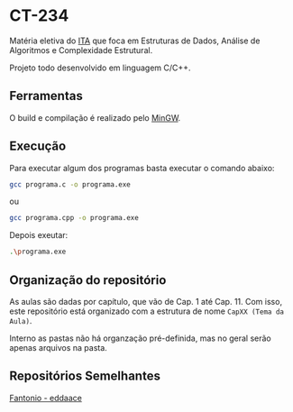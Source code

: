 # CT-234

Matéria eletiva do [ITA](http://www.ita.br/) que foca em Estruturas de Dados, Análise de Algoritmos e Complexidade Estrutural.

Projeto todo desenvolvido em linguagem C/C++.

## Ferramentas

O build e compilação é realizado pelo [MinGW](https://sourceforge.net/projects/mingw/).

## Execução

Para executar algum dos programas basta executar o comando abaixo:

```sh
gcc programa.c -o programa.exe
```

ou 

```sh
gcc programa.cpp -o programa.exe
```

Depois exeutar:

```sh
.\programa.exe
```

## Organização do repositório

As aulas são dadas por capítulo, que vão de Cap. 1 até Cap. 11. Com isso, este repositório está organizado com a estrutura de nome `CapXX (Tema da Aula)`.

Interno as pastas não há organzação pré-definida, mas no geral serão apenas arquivos na pasta.

## Repositórios Semelhantes

[Fantonio - eddaace](https://github.com/fantonio/eddaace)

